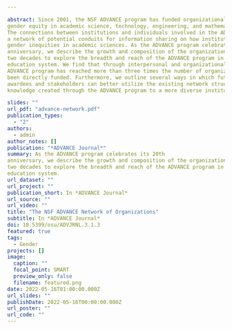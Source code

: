 ```yaml
---

abstract: Since 2001, the NSF ADVANCE program has funded organizational change projects promoting
gender equity in academic science, technology, engineering, and mathematics (STEM) fields.
The connections between institutions and individuals involved in the ADVANCE program form
a network of potential conduits for information sharing on how institutions can better address
gender inequities in academic sciences. As the ADVANCE program celebrates its 20th
anniversary, we describe the growth and composition of the organizational network over the past
two decades to explore the breadth and reach of the ADVANCE program in the U.S. higher
education system. We find that through interpersonal and organizational connections, the
ADVANCE program has reached more than three times the number of organizations than have
been directly funded. Furthermore, we outline several ways in which future ADVANCE
awardees and stakeholders can better utilize the existing network structure to expand the
knowledge created through the ADVANCE program to a more diverse institutional audience.

slides: ""
url_pdf: "advance-network.pdf"
publication_types:
  - "2"
authors:
  - admin
author_notes: []
publication: "*ADVANCE Journal*"
summary: As the ADVANCE program celebrates its 20th
anniversary, we describe the growth and composition of the organizational network over the past
two decades to explore the breadth and reach of the ADVANCE program in the U.S. higher
education system. 
url_dataset: ""
url_project: ""
publication_short: In *ADVANCE Journal*
url_source: ""
url_video: ""
title: "The NSF ADVANCE Network of Organizations"
subtitle: In *ADVANCE Journal*
doi: 10.5399/osu/ADVJRNL.3.1.3
featured: true
tags:
  - Gender
projects: []
image:
  caption: ""
  focal_point: SMART
  preview_only: false
  filename: featured.png
date: 2022-05-16T01:00:00.000Z
url_slides: ""
publishDate: 2022-05-16T00:00:00.000Z
url_poster: ""
url_code: ""
---
```


